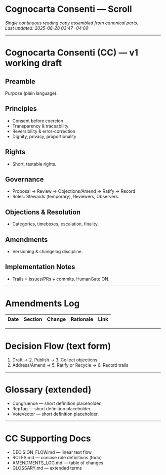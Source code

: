 # Cognocarta Consenti — Scroll

*Single continuous reading copy assembled from canonical parts.*  
*Last updated: 2025-08-28 03:47 -04:00*

---

<!-- Source: COGNOCARTA_CONSENTI.md -->

# Cognocarta Consenti (CC) — v1 working draft

## Preamble
Purpose (plain language).

## Principles
- Consent before coercion  
- Transparency & traceability  
- Reversibility & error-correction  
- Dignity, privacy, proportionality  

## Rights
- Short, testable rights.

## Governance
- Proposal → Review → Objections/Amend → Ratify → Record
- Roles: Stewards (temporary), Reviewers, Observers.

## Objections & Resolution
- Categories, timeboxes, escalation, finality.

## Amendments
- Versioning & changelog discipline.

## Implementation Notes
- Trails = issues/PRs + commits. HumanGate ON.



---

<!-- Source: AMENDMENTS_LOG.md -->

# Amendments Log
| Date | Section | Change | Rationale | Link |
|---|---|---|---|---|

---

<!-- Source: DECISION_FLOW.md -->

# Decision Flow (text form)
1. Draft → 2. Publish → 3. Collect objections  
4. Address/Amend → 5. Ratify or Recycle → 6. Record trails

---

<!-- Source: GLOSSARY.md -->

# Glossary (extended)
- Congruence — short definition placeholder.
- RepTag — short definition placeholder.
- VoteVector — short definition placeholder.

---

<!-- Source: CC_SUPPORTING_DOCS.md -->

# CC Supporting Docs
- DECISION_FLOW.md — linear text flow
- ROLES.md — concise role definitions (todo)
- AMENDMENTS_LOG.md — table of changes
- GLOSSARY.md — extended terms
